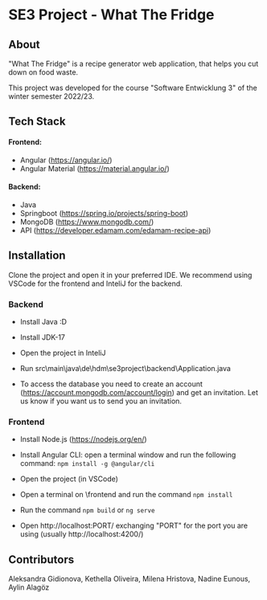 # SE3 Project - What The Fridge 

## About 
"What The Fridge" is a recipe generator web application, that helps you cut down on food waste. 

This project was developed for the course "Software Entwicklung 3" of the winter semester 2022/23.

## Tech Stack 
#### Frontend: 
- Angular (https://angular.io/)
- Angular Material (https://material.angular.io/)

#### Backend: 
- Java
- Springboot (https://spring.io/projects/spring-boot)
- MongoDB (https://www.mongodb.com/)
- API (https://developer.edamam.com/edamam-recipe-api)

## Installation

Clone the project and open it in your preferred IDE. 
We recommend using VSCode for the frontend and InteliJ for the backend.


### Backend

- Install Java :D

- Install JDK-17

- Open the project in InteliJ

- Run src\main\java\de\hdm\se3project\backend\Application.java

- To access the database you need to create an account (https://account.mongodb.com/account/login) and get an invitation. Let us know if you want us to send you an invitation.

### Frontend

- Install Node.js (https://nodejs.org/en/)

- Install Angular CLI: open a terminal window and run the following command: `npm install -g @angular/cli`

- Open the project (in VSCode)

- Open a terminal on \frontend and run the command `npm install`

- Run the command `npm build` or `ng serve`

- Open http://localhost:PORT/ exchanging "PORT" for the port you are using (usually http://localhost:4200/)






## Contributors 
Aleksandra Gidionova, Kethella Oliveira, Milena Hristova, Nadine Eunous, Aylin Alagöz 

